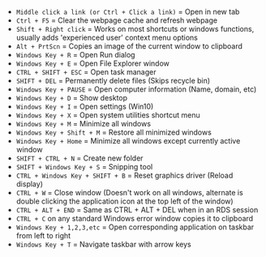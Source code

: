 * `Middle click a link (or Ctrl + Click a link)` = Open in new tab
* `Ctrl + F5` = Clear the webpage cache and refresh webpage
* `Shift + Right click` = Works on most shortcuts or windows functions, usually adds 'experienced user' context menu options
* `Alt + PrtScn` = Copies an image of the current window to clipboard
* `Windows Key + R` = Open Run dialog
* `Windows Key + E` = Open File Explorer window
* `CTRL + SHIFT + ESC` = Open task manager
* `SHIFT + DEL` = Permanently delete files (Skips recycle bin)
* `Windows Key + PAUSE` = Open computer information (Name, domain, etc)
* `Windows Key + D` = Show desktop
* `Windows Key + I` = Open settings (Win10)
* `Windows Key + X` = Open system utilities shortcut menu
* `Windows Key + M` = Minimize all windows
* `Windows Key + Shift + M` = Restore all minimized windows
* `Windows Key + Home` = Minimize all windows except currently active window
* `SHIFT + CTRL + N` = Create new folder
* `SHIFT + Windows Key + S` = Snipping tool
* `CTRL + Windows Key + SHIFT + B` = Reset graphics driver (Reload display)
* `CTRL + W` = Close window (Doesn't work on all windows, alternate is double clicking the application icon at the top left of the window)
* `CTRL + ALT + END` = Same as CTRL + ALT + DEL when in an RDS session
* `CTRL + C` on any standard Windows error window copies it to clipboard
* `Windows Key + 1,2,3,etc` = Open corresponding application on taskbar from left to right
* `Windows Key + T` = Navigate taskbar with arrow keys